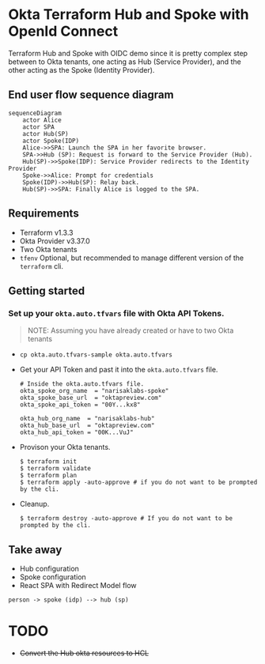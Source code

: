 # Okta Terraform Hub and Spoke with OpenId Connect

Terraform Hub and Spoke with OIDC demo since it is pretty complex step between to Okta tenants, one acting as
Hub (Service Provider), and the other acting as the Spoke (Identity Provider).

## End user flow sequence diagram

```mermaid
sequenceDiagram
    actor Alice
    actor SPA
    actor Hub(SP)
    actor Spoke(IDP)
    Alice->>SPA: Launch the SPA in her favorite browser.
    SPA->>Hub (SP): Request is forward to the Service Provider (Hub).
    Hub(SP)->>Spoke(IDP): Service Provider redirects to the Identity Provider
    Spoke->>Alice: Prompt for credentials
    Spoke(IDP)->>Hub(SP): Relay back.
    Hub(SP)->>SPA: Finally Alice is logged to the SPA.
```

## Requirements

- Terraform v1.3.3
- Okta Provider v3.37.0
- Two Okta tenants
- `tfenv` Optional, but recommended to manage different version of the `terraform` cli.

## Getting started

### Set up your `okta.auto.tfvars` file with Okta API Tokens.

> NOTE: Assuming you have already created or have to two Okta tenants

- `cp okta.auto.tfvars-sample okta.auto.tfvars`
- Get your API Token and past it into the `okta.auto.tfvars` file.

    ```vim
    # Inside the okta.auto.tfvars file.
    okta_spoke_org_name  = "narisaklabs-spoke"
    okta_spoke_base_url  = "oktapreview.com"
    okta_spoke_api_token = "00Y...kx8"

    okta_hub_org_name  = "narisaklabs-hub"
    okta_hub_base_url  = "oktapreview.com"
    okta_hub_api_token = "00K...VuJ"
    ```

- Provison your Okta tenants.

    ```cli
    $ terraform init
    $ terraform validate
    $ terraform plan
    $ terraform apply -auto-approve # if you do not want to be prompted by the cli.
    ```

- Cleanup.

  ```cli
  $ terraform destroy -auto-approve # If you do not want to be prompted by the cli.
  ```

## Take away

- Hub configuration
- Spoke configuration
- React SPA with Redirect Model flow

```mermaid
person -> spoke (idp) --> hub (sp)
```

# TODO

- ~~Convert the Hub okta resources to HCL~~